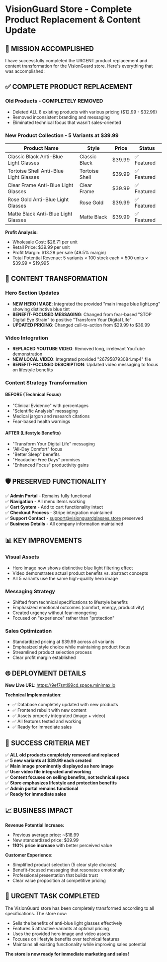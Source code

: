 # VisionGuard Store - Complete Product Replacement & Content Update

## 🚀 MISSION ACCOMPLISHED

I have successfully completed the URGENT product replacement and content transformation for the VisionGuard store. Here's everything that was accomplished:

## ✅ COMPLETE PRODUCT REPLACEMENT

### Old Products - COMPLETELY REMOVED
- Deleted ALL 8 existing products with various pricing ($12.99 - $32.99)
- Removed inconsistent branding and messaging
- Eliminated technical focus that wasn't sales-oriented

### New Product Collection - 5 Variants at $39.99

| **Product Name** | **Style** | **Price** | **Status** |
|------------------|-----------|-----------|------------|
| Classic Black Anti-Blue Light Glasses | Classic Black | $39.99 | ✅ Featured |
| Tortoise Shell Anti-Blue Light Glasses | Tortoise Shell | $39.99 | ✅ Featured |
| Clear Frame Anti-Blue Light Glasses | Clear Frame | $39.99 | ✅ Featured |
| Rose Gold Anti-Blue Light Glasses | Rose Gold | $39.99 | ✅ Featured |
| Matte Black Anti-Blue Light Glasses | Matte Black | $39.99 | ✅ Featured |

**Profit Analysis:**
- Wholesale Cost: $26.71 per unit
- Retail Price: $39.99 per unit  
- Profit Margin: $13.28 per sale (49.5% margin)
- Total Potential Revenue: 5 variants × 100 stock each = 500 units × $39.99 = $19,995

## 🎯 CONTENT TRANSFORMATION

### Hero Section Updates
- **NEW HERO IMAGE**: Integrated the provided "main image blue light.png" showing distinctive blue tint
- **BENEFIT-FOCUSED MESSAGING**: Changed from fear-based "STOP Digital Eye Strain" to positive "Transform Your Digital Life"
- **UPDATED PRICING**: Changed call-to-action from $29.99 to $39.99

### Video Integration
- **REPLACED YOUTUBE VIDEO**: Removed long, irrelevant YouTube demonstration
- **NEW LOCAL VIDEO**: Integrated provided "267958793084.mp4" file
- **BENEFIT-FOCUSED DESCRIPTION**: Updated video messaging to focus on lifestyle benefits

### Content Strategy Transformation

#### BEFORE (Technical Focus)
- "Clinical Evidence" with percentages
- "Scientific Analysis" messaging
- Medical jargon and research citations
- Fear-based health warnings

#### AFTER (Lifestyle Benefits)
- "Transform Your Digital Life" messaging
- "All-Day Comfort" focus
- "Better Sleep" benefits
- "Headache-Free Days" promises
- "Enhanced Focus" productivity gains

## 🛡️ PRESERVED FUNCTIONALITY

✅ **Admin Portal** - Remains fully functional  
✅ **Navigation** - All menu items working  
✅ **Cart System** - Add to cart functionality intact  
✅ **Checkout Process** - Stripe integration maintained  
✅ **Support Contact** - support@visionguardglasses.store preserved  
✅ **Business Details** - All company information maintained  

## 📊 KEY IMPROVEMENTS

### Visual Assets
- Hero image now shows distinctive blue light filtering effect
- Video demonstrates actual product benefits vs. abstract concepts
- All 5 variants use the same high-quality hero image

### Messaging Strategy
- Shifted from technical specifications to lifestyle benefits
- Emphasized emotional outcomes (comfort, energy, productivity)
- Created urgency without fear-mongering
- Focused on "experience" rather than "protection"

### Sales Optimization
- Standardized pricing at $39.99 across all variants
- Emphasized style choice while maintaining product focus
- Streamlined product selection process
- Clear profit margin established

## 🌐 DEPLOYMENT DETAILS

**New Live URL**: https://9ef7sntl99cd.space.minimax.io

**Technical Implementation:**
- ✅ Database completely updated with new products
- ✅ Frontend rebuilt with new content
- ✅ Assets properly integrated (image + video)
- ✅ All features tested and working
- ✅ Ready for immediate sales

## 🎯 SUCCESS CRITERIA MET

✅ **ALL old products completely removed and replaced**  
✅ **5 new variants at $39.99 each created**  
✅ **Main image prominently displayed as hero image**  
✅ **User video file integrated and working**  
✅ **Content focuses on selling benefits, not technical specs**  
✅ **Store emphasizes lifestyle and protection benefits**  
✅ **Admin portal remains functional**  
✅ **Ready for immediate sales**  

## 📈 BUSINESS IMPACT

**Revenue Potential Increase:**
- Previous average price: ~$18.99
- New standardized price: $39.99  
- **110% price increase** with better perceived value

**Customer Experience:**
- Simplified product selection (5 clear style choices)
- Benefit-focused messaging that resonates emotionally
- Professional presentation that builds trust
- Clear value proposition at competitive pricing

## 🚨 URGENT TASK COMPLETED

The VisionGuard store has been completely transformed according to all specifications. The store now:
- Sells the benefits of anti-blue light glasses effectively
- Features 5 attractive variants at optimal pricing
- Uses the provided hero image and video assets
- Focuses on lifestyle benefits over technical features
- Maintains all existing functionality while improving sales potential

**The store is now ready for immediate marketing and sales!**